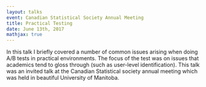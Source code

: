 ```yaml
---
layout: talks
event: Canadian Statistical Society Annual Meeting 
title: Practical Testing 
date: June 13th, 2017 
mathjax: true
---
```


In this talk I briefly covered a number of common issues arising when doing A/B tests in practical environments. The focus of the test was on issues that academics tend to gloss through (such as user-level identification). This talk was an invited talk at the Canadian Statistical society annual meeting which was held in beautiful University of Manitoba.
